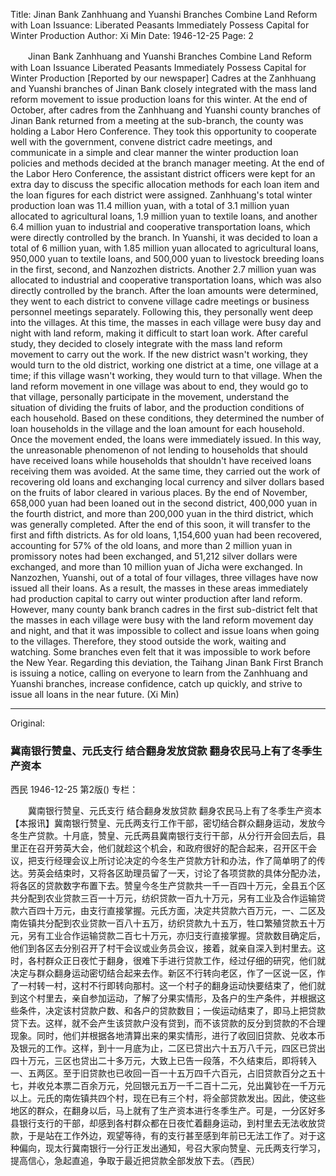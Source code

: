 Title: Jinan Bank Zanhhuang and Yuanshi Branches Combine Land Reform with Loan Issuance: Liberated Peasants Immediately Possess Capital for Winter Production
Author: Xi Min
Date: 1946-12-25
Page: 2

　　Jinan Bank Zanhhuang and Yuanshi Branches
    Combine Land Reform with Loan Issuance
    Liberated Peasants Immediately Possess Capital for Winter Production
    [Reported by our newspaper] Cadres at the Zanhhuang and Yuanshi branches of Jinan Bank closely integrated with the mass land reform movement to issue production loans for this winter. At the end of October, after cadres from the Zanhhuang and Yuanshi county branches of Jinan Bank returned from a meeting at the sub-branch, the county was holding a Labor Hero Conference. They took this opportunity to cooperate well with the government, convene district cadre meetings, and communicate in a simple and clear manner the winter production loan policies and methods decided at the branch manager meeting. At the end of the Labor Hero Conference, the assistant district officers were kept for an extra day to discuss the specific allocation methods for each loan item and the loan figures for each district were assigned. Zanhhuang's total winter production loan was 11.4 million yuan, with a total of 3.1 million yuan allocated to agricultural loans, 1.9 million yuan to textile loans, and another 6.4 million yuan to industrial and cooperative transportation loans, which were directly controlled by the branch. In Yuanshi, it was decided to loan a total of 6 million yuan, with 1.85 million yuan allocated to agricultural loans, 950,000 yuan to textile loans, and 500,000 yuan to livestock breeding loans in the first, second, and Nanzozhen districts. Another 2.7 million yuan was allocated to industrial and cooperative transportation loans, which was also directly controlled by the branch. After the loan amounts were determined, they went to each district to convene village cadre meetings or business personnel meetings separately. Following this, they personally went deep into the villages. At this time, the masses in each village were busy day and night with land reform, making it difficult to start loan work. After careful study, they decided to closely integrate with the mass land reform movement to carry out the work. If the new district wasn't working, they would turn to the old district, working one district at a time, one village at a time; if this village wasn't working, they would turn to that village. When the land reform movement in one village was about to end, they would go to that village, personally participate in the movement, understand the situation of dividing the fruits of labor, and the production conditions of each household. Based on these conditions, they determined the number of loan households in the village and the loan amount for each household. Once the movement ended, the loans were immediately issued. In this way, the unreasonable phenomenon of not lending to households that should have received loans while households that shouldn't have received loans receiving them was avoided. At the same time, they carried out the work of recovering old loans and exchanging local currency and silver dollars based on the fruits of labor cleared in various places. By the end of November, 658,000 yuan had been loaned out in the second district, 400,000 yuan in the fourth district, and more than 200,000 yuan in the third district, which was generally completed. After the end of this soon, it will transfer to the first and fifth districts. As for old loans, 1,154,600 yuan had been recovered, accounting for 57% of the old loans, and more than 2 million yuan in promissory notes had been exchanged, and 51,212 silver dollars were exchanged, and more than 10 million yuan of Jicha were exchanged. In Nanzozhen, Yuanshi, out of a total of four villages, three villages have now issued all their loans. As a result, the masses in these areas immediately had production capital to carry out winter production after land reform. However, many county bank branch cadres in the first sub-district felt that the masses in each village were busy with the land reform movement day and night, and that it was impossible to collect and issue loans when going to the villages. Therefore, they stood outside the work, waiting and watching. Some branches even felt that it was impossible to work before the New Year. Regarding this deviation, the Taihang Jinan Bank First Branch is issuing a notice, calling on everyone to learn from the Zanhhuang and Yuanshi branches, increase confidence, catch up quickly, and strive to issue all loans in the near future. (Xi Min)



<hr /> 

Original: 


### 冀南银行赞皇、元氏支行  结合翻身发放贷款  翻身农民马上有了冬季生产资本
西民
1946-12-25
第2版()
专栏：

　　冀南银行赞皇、元氏支行
    结合翻身发放贷款
    翻身农民马上有了冬季生产资本
    【本报讯】冀南银行赞皇、元氏两支行工作干部，密切结合群众翻身运动，发放今冬生产贷款。十月底，赞皇、元氏两县冀南银行支行干部，从分行开会回去后，县里正在召开劳英大会，他们就趁这个机会，和政府很好的配合起来，召开区干会议，把支行经理会议上所讨论决定的今冬生产贷款方针和办法，作了简单明了的传达。劳英会结束时，又将各区助理员留了一天，讨论了各项贷款的具体分配办法，将各区的贷款数字布置下去。赞皇今冬生产贷款共一千一百四十万元，全县五个区共分配到农业贷款三百一十万元，纺织贷款一百九十万元，另有工业及合作运输贷款六百四十万元，由支行直接掌握。元氏方面，决定共贷款六百万元，一、二区及南佐镇共分配到农业贷款一百八十五万，纺织贷款九十五万，牲口繁殖贷款五十万元，另有工业合作运输贷款二百七十万元，亦归支行直接掌握。贷款数目确定后，他们到各区去分别召开了村干会议或业务员会议，接着，就亲自深入到村里去。这时，各村群众正日夜忙于翻身，很难下手进行贷款工作，经过仔细的研究，他们就决定与群众翻身运动密切结合起来去作。新区不行转向老区，作了一区说一区，作了一村转一村，这村不行即转向那村。这一个村子的翻身运动快要结束了，他们就到这个村里去，亲自参加运动，了解了分果实情形，及各户的生产条件，并根据这些条件，决定该村贷款户数、和各户的贷款数目；一俟运动结束了，即马上把贷款贷下去。这样，就不会产生该贷款户没有贷到，而不该贷款的反分到贷款的不合理现象。同时，他们并根据各地清算出来的果实情形，进行了收回旧贷款、兑收本币及银元的工作。这样，到十一月底为止，二区已贷出六十五万八千元，四区已贷出四十万元，三区也贷出二十多万元，大致上已告一段落，不久结束后，即将转入一、五两区。至于旧贷款也已收回一百一十五万四千六百元，占旧贷款百分之五十七，并收兑本票二百余万元，兑回银元五万一千二百十二元，兑出冀钞在一千万元以上。元氏的南佐镇共四个村，现在已有三个村，将全部贷款发出。因此，使这些地区的群众，在翻身以后，马上就有了生产资本进行冬季生产。可是，一分区好多县银行支行的干部，却感到各村群众都在日夜忙着翻身运动，到村里去无法收放贷款，于是站在工作外边，观望等待，有的支行甚至感到年前已无法工作了。对于这种偏向，现太行冀南银行一分行正发出通知，号召大家向赞皇、元氏两支行学习，提高信心，急起直追，争取于最近把贷款全部发放下去。（西民）
